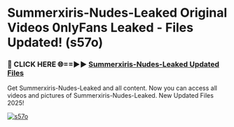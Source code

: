 # Summerxiris-Nudes-Leaked Original Videos 0nlyFans Leaked - Files Updated! (s57o)

<h3>🔴 CLICK HERE 🌐==►► <a href="https://tinyurl.com/5h6xmrr3" rel="nofollow">Summerxiris-Nudes-Leaked Updated Files</a></h3>

Get Summerxiris-Nudes-Leaked and all content. Now you can access all videos and pictures of Summerxiris-Nudes-Leaked. New Updated Files 2025!

[![s57o](https://i.imgur.com/KVD873Z.gif)](https://tinyurl.com/5h6xmrr3)
